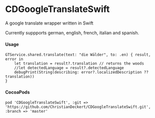 # CDGoogleTranslateSwift
A google translate wrapper written in Swift

Currently suppports german, english, french, italian and spanish.

#### Usage
```
GTService.shared.translate(text: "die Wälder", to: .en) { result, error in
    let translation = result?.translation // returns the woods
    //let detectedLanguage = result?.detectedLanguage
    debugPrint(String(describing: error?.localizedDescription ?? translation))
}
```

#### CocoaPods
```
pod 'CDGoogleTranslateSwift', :git => 'https://github.com/ChristianDeckert/CDGoogleTranslateSwift.git', :branch => 'master'
```
